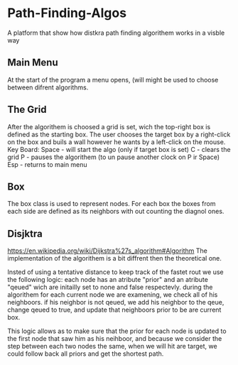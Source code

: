# Path-Finding-Algos
A platform that show how distkra path finding algorithem works in a visble way

## Main Menu
At the start of the program a menu opens, (will might be used to choose between difrent algorithms.

## The Grid
After the algorithem is choosed a grid is set, wich the top-right box is defined as the starting box.
The user chooses the target box by a right-click on the box and buils a wall however he wants by a left-click on the mouse.
Key Board:
Space - will start the algo (only if target box is set)
C - clears the grid 
P - pauses the algorithem (to un pause another clock on P ir Space)
Esp - returns to main menu

## Box
The box class is used to represent nodes.
For each box the boxes from each side are defined as its neighbors with out counting the diagnol ones.

## Disjktra 
https://en.wikipedia.org/wiki/Dijkstra%27s_algorithm#Algorithm
The implementation of the algorithem is a bit diffrent then the theoretical one.

Insted of using a tentative distance to keep track of the fastet rout we use the following logic:
each node has an atribute "prior" and an atribute "qeued" wich are initailly set to none and false respectevly.
during the algorithem for each current node we are examening, we check all of his neighboors. 
if his neighbor is not qeued, we add his neighbor to the qeue, change qeued to true, and update that neighboors prior to be are current box.

This logic allows as to make sure that the prior for each node is updated to the first node that saw him as his neihboor, and because we consider the step between each
two nodes the same, when we will hit are target, we could follow back all priors and get the shortest path.

